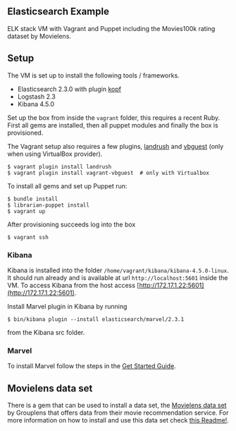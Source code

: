 Elasticsearch Example
---------------------

ELK stack VM with Vagrant and Puppet including the Movies100k rating dataset by Movielens.

## Setup

The VM is set up to install the following tools / frameworks.

* Elasticsearch 2.3.0 with plugin [kopf](https://github.com/lmenezes/elasticsearch-kopf)
* Logstash 2.3
* Kibana 4.5.0

Set up the box from inside the `vagrant` folder, this requires a recent Ruby. First all gems are installed, then all puppet modules and finally the box is provisioned.

The Vagrant setup also requires a few plugins, [landrush](https://github.com/vagrant-landrush/landrush) and [vbguest](https://github.com/dotless-de/vagrant-vbguest)
(only when using VirtualBox provider).

```
$ vagrant plugin install landrush
$ vagrant plugin install vagrant-vbguest  # only with Virtualbox
```

To install all gems and set up Puppet run:

```
$ bundle install
$ librarian-puppet install
$ vagrant up
```

After provisioning succeeds log into the box

```
$ vagrant ssh
```


### Kibana

Kibana is installed into the folder `/home/vagrant/kibana/kibana-4.5.0-linux`.
It should run already and is available at url `http://localhost:5601` inside the VM. To
access Kibana from the host access [http://172.17.1.22:5601](http://172.17.1.22:5601).

Install Marvel plugin in Kibana by running

```
$ bin/kibana plugin --install elasticsearch/marvel/2.3.1
```

from the Kibana src folder.


### Marvel

To install Marvel follow the steps in the [Get Started Guide](https://www.elastic.co/guide/en/marvel/current/installing-marvel.html).



## Movielens data set

There is a gem that can be used to install a data set, the [Movielens data set](http://grouplens.org/datasets/movielens/) by Grouplens that
offers data from their movie recommendation service. For more information on how to install and use this data set
check [this Readme!](dataset/movies-100k/Readme.md).